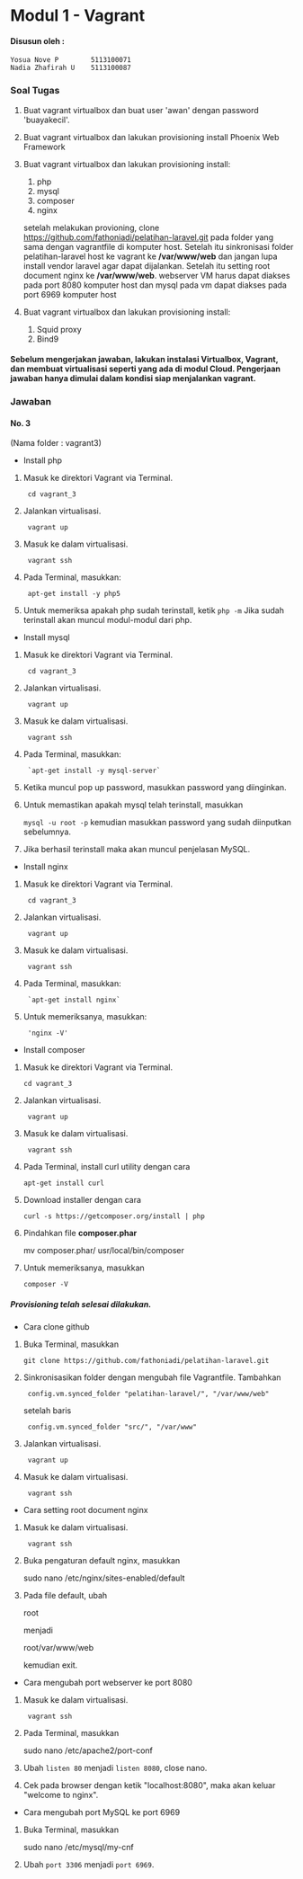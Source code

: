 # Modul 1 - Vagrant

#### Disusun oleh :
	Yosua Nove P        5113100071
	Nadia Zhafirah U    5113100087

### Soal Tugas
1. Buat vagrant virtualbox dan buat user 'awan' dengan password 'buayakecil'.
2. Buat vagrant virtualbox dan lakukan provisioning install Phoenix Web Framework
3. Buat vagrant virtualbox dan lakukan provisioning install:
	1. php
	2. mysql
	3. composer
	4. nginx
	
	setelah melakukan provioning, clone https://github.com/fathoniadi/pelatihan-laravel.git pada folder yang sama dengan vagrantfile di komputer host. Setelah itu sinkronisasi folder pelatihan-laravel host ke vagrant ke **/var/www/web** dan jangan lupa install vendor laravel agar dapat dijalankan. Setelah itu setting root document nginx ke **/var/www/web**. webserver VM harus dapat diakses pada port 8080 komputer host dan mysql pada vm dapat diakses pada port 6969 komputer host
4. Buat vagrant virtualbox dan lakukan provisioning install:
	1. Squid proxy
	2. Bind9

#### Sebelum mengerjakan jawaban, lakukan instalasi Virtualbox, Vagrant, dan membuat virtualisasi seperti yang ada di modul Cloud. Pengerjaan jawaban hanya dimulai dalam kondisi siap menjalankan vagrant.

### Jawaban

#### No. 3
(Nama folder : vagrant3)

* Install php

1. Masuk ke direktori Vagrant via Terminal.
	
		cd vagrant_3
2. Jalankan virtualisasi.

		vagrant up

3. Masuk ke dalam virtualisasi.

		vagrant ssh

4. Pada Terminal, masukkan:

		apt-get install -y php5
5. Untuk memeriksa apakah php sudah terinstall, ketik `php -m`
   Jika sudah terinstall akan muncul modul-modul dari php.


* Install mysql

1. Masuk ke direktori Vagrant via Terminal.
	
		cd vagrant_3
2. Jalankan virtualisasi.

		vagrant up

3. Masuk ke dalam virtualisasi.

		vagrant ssh

4. Pada Terminal, masukkan:

		`apt-get install -y mysql-server`
5. Ketika muncul pop up password, masukkan password yang diinginkan.
6. Untuk memastikan apakah mysql telah terinstall, masukkan

	`mysql -u root -p`
   kemudian masukkan password yang sudah diinputkan sebelumnya.

7. Jika berhasil terinstall maka akan muncul penjelasan MySQL.


* Install nginx

1. Masuk ke direktori Vagrant via Terminal.
	
		cd vagrant_3
2. Jalankan virtualisasi.

		vagrant up

3. Masuk ke dalam virtualisasi.

		vagrant ssh

4. Pada Terminal, masukkan:

		`apt-get install nginx`
5. Untuk memeriksanya, masukkan:

		'nginx -V'


* Install composer

1. Masuk ke direktori Vagrant via Terminal.
	
	`cd vagrant_3`
2. Jalankan virtualisasi.

		vagrant up

3. Masuk ke dalam virtualisasi.

		vagrant ssh

4. Pada Terminal, install curl utility dengan cara

	`apt-get install curl`
5. Download installer dengan cara

	`curl -s https://getcomposer.org/install | php`
6. Pindahkan file **composer.phar** 

	mv composer.phar/ usr/local/bin/composer
7. Untuk memeriksanya, masukkan

	`composer -V`

##### Provisioning telah selesai dilakukan.

* Cara clone github

1. Buka Terminal, masukkan

	`git clone https://github.com/fathoniadi/pelatihan-laravel.git`

2. Sinkronisasikan folder dengan mengubah file Vagrantfile.
   Tambahkan

   		config.vm.synced_folder "pelatihan-laravel/", "/var/www/web"

   	setelah baris
   		
   		config.vm.synced_folder "src/", "/var/www"

3. Jalankan virtualisasi.
		
		vagrant up

4. Masuk ke dalam virtualisasi.
		
		vagrant ssh


* Cara setting root document nginx

1. Masuk ke dalam virtualisasi.
		
		vagrant ssh

2. Buka pengaturan default nginx, masukkan

	sudo nano /etc/nginx/sites-enabled/default

3. Pada file default, ubah
	
	root

   menjadi

   	root/var/www/web

   kemudian exit.


* Cara mengubah port webserver ke port 8080

1. Masuk ke dalam virtualisasi.
		
		vagrant ssh

2. Pada Terminal, masukkan

	sudo nano /etc/apache2/port-conf

3. Ubah `listen 80` menjadi `listen 8080`, close nano.

4. Cek pada browser dengan ketik "localhost:8080", maka akan keluar "welcome to nginx".


* Cara mengubah port MySQL ke port 6969

1. Buka Terminal, masukkan 

	sudo nano /etc/mysql/my-cnf

2. Ubah `port 3306` menjadi `port 6969`.

